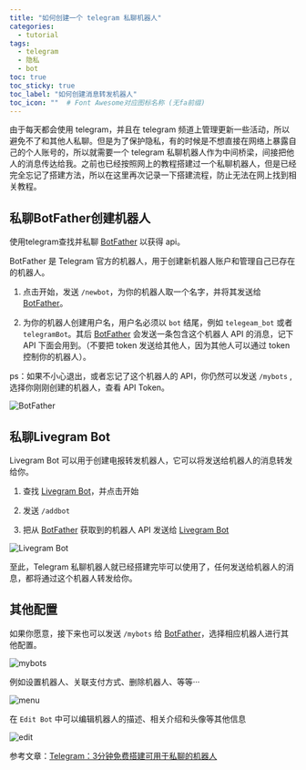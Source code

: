 ```yaml
---
title: "如何创建一个 telegram 私聊机器人"
categories:
  - tutorial
tags:
  - telegram
  - 隐私
  - bot
toc: true
toc_sticky: true
toc_label: "如何创建消息转发机器人"
toc_icon: ""  # Font Awesome对应图标名称 (无fa前缀)	
---
```

由于每天都会使用 telegram，并且在 telegram 频道上管理更新一些活动，所以避免不了和其他人私聊。但是为了保护隐私，有的时候是不想直接在网络上暴露自己的个人账号的，所以就需要一个 telegram 私聊机器人作为中间桥梁，间接把他人的消息传达给我。之前也已经按照网上的教程搭建过一个私聊机器人，但是已经完全忘记了搭建方法，所以在这里再次记录一下搭建流程，防止无法在网上找到相关教程。

## 私聊BotFather创建机器人
使用telegram查找并私聊 [BotFather][1] 以获得 api。

BotFather 是 Telegram 官方的机器人，用于创建新机器人账户和管理自己已存在的机器人。

 1. 点击开始，发送 `/newbot`，为你的机器人取一个名字，并将其发送给 [BotFather][2]。

 2. 为你的机器人创建用户名，用户名必须以 `bot` 结尾，例如 `telegeam_bot` 或者 `telegramBot`。其后 [BotFather][3] 会发送一条包含这个机器人 API 的消息，记下 API 下面会用到。（不要把 token 发送给其他人，因为其他人可以通过 token 控制你的机器人）。

ps：如果不小心退出，或者忘记了这个机器人的 API，你仍然可以发送 `/mybots` ,选择你刚刚创建的机器人，查看 API Token。

![BotFather][4]

## 私聊Livegram Bot
Livegram Bot 可以用于创建电报转发机器人，它可以将发送给机器人的消息转发给你。

 1. 查找 [Livegram Bot][5]，并点击开始

 2. 发送 `/addbot`

 3. 把从 [BotFather][6] 获取到的机器人 API 发送给 [Livegram Bot][7]
 
![Livegram Bot][8]

至此，Telegram 私聊机器人就已经搭建完毕可以使用了，任何发送给机器人的消息，都将通过这个机器人转发给你。

## 其他配置
如果你愿意，接下来也可以发送 `/mybots` 给 [BotFather][9]，选择相应机器人进行其他配置。

![mybots][10]

例如设置机器人、关联支付方式、删除机器人、等等···

![menu][11]

在 `Edit Bot` 中可以编辑机器人的描述、相关介绍和头像等其他信息

![edit][12]
 

参考文章：[Telegram：3分钟免费搭建可用于私聊的机器人](https://nobugin.com/telegram-3-minutes-free-to-build-a-robot-for-private-chat.html)

  [1]: https://t.me/BotFather
  [2]: https://t.me/BotFather
  [3]: https://t.me/BotFather
  [4]: https://s1.ax1x.com/2020/03/17/8t0jOg.png
  [5]: https://t.me/LivegramBot
  [6]: https://t.me/BotFather
  [7]: https://t.me/LivegramBot
  [8]: https://s1.ax1x.com/2020/03/17/8trRS0.png
  [9]: https://t.me/BotFather
  [10]: https://s1.ax1x.com/2020/03/17/8tsW4A.png
  [11]: https://s1.ax1x.com/2020/03/17/8tsLNj.png
  [12]: https://s1.ax1x.com/2020/03/17/8tywVg.png